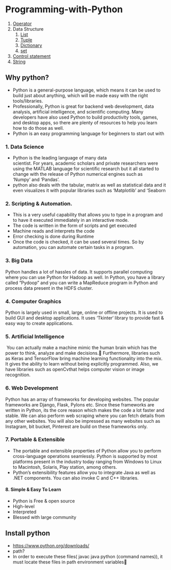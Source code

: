 
# Programming-with-Python
1. [Operator](https://github.com/iaman877/Programming-with-Python/tree/master/Operators)
1. Data Structure
     1. [List](https://github.com/iaman877/Programming-with-Python/tree/master/Data%20Structure/List)
     1. [Tuple](https://github.com/iaman877/Programming-with-Python/tree/master/Data%20Structure/tuple)
     1. [Dictionary](https://github.com/iaman877/Programming-with-Python/tree/master/Data%20Structure/Dictionary)
     1. [set](https://github.com/iaman877/Programming-with-Python/tree/master/Data%20Structure/set)
1. [Control statement](https://github.com/iaman877/Programming-with-Python/tree/master/Control%20Statement/Loop%20with%20break)
1. [String](https://github.com/iaman877/Programming-with-Python/tree/master/Stringk)


## Why python?

* Python is a general-purpose language, which means it can be used to build just about anything, which will be made easy with the right tools/libraries.
* Professionally, Python is great for backend web development, data analysis, artificial intelligence, and scientific computing. Many developers have also used Python to build productivity tools, games, and desktop apps, so there are plenty of resources to help you learn how to do those as well.
* Python is an easy programming language for beginners to start out with

### 1. Data Science

* Python is the leading language of many data scientist. For years, academic scholars and private researchers were using the MATLAB language for scientific research but it all started to change with the release of Python numerical engines such as ‘Numpy’ and ‘Pandas’.
* python also deals with the tabular, matrix as well as statistical data and it even visualizes it with popular libraries such as ‘Matplotlib’ and ‘Seaborn

### 2. Scripting & Automation.

* This is a very useful capability that allows you to type in a program and to have it executed immediately in an interactive mode.
* The code is written in the form of scripts and get executed
* Machine reads and interprets the code
* Error checking is done during Runtime
* Once the code is checked, it can be used several times. So by automation, you can automate certain tasks in a program. 

### 3. Big Data

Python handles a lot of hassles of data. It supports parallel computing where you can use Python for Hadoop as well. In Python, you have a library called “Pydoop” and you can write a MapReduce program in Python and process data present in the HDFS cluster.

### 4. Computer Graphics

Python is largely used in small, large, online or offline projects. It is used to build GUI and desktop applications. It uses ‘Tkinter‘ library to provide fast & easy way to create applications.

### 5. Artificial Intelligence

 You can actually make a machine mimic the human brain which has the power to think, analyze and make decisions.
 Furthermore, libraries such as Keras and TensorFlow bring machine learning functionality into the mix. It gives the ability to learn without being explicitly programmed. Also, we have libraries such as openCvthat helps computer vision or image recognition.
 
### 6. Web Development

Python has an array of frameworks for developing websites. The popular frameworks are Django, Flask, Pylons etc. Since these frameworks are written in Python, its the core reason which makes the code a lot faster and stable. We can also perform web scraping where you can fetch details from any other websites. You will also be impressed as many websites such as Instagram, bit bucket, Pinterest are build on these frameworks only.

### 7. Portable & Extensible

* The portable and extensible properties of Python allow you to perform cross-language operations seamlessly. Python is supported by most platforms present in the industry today ranging from Windows to Linux to Macintosh, Solaris, Play station, among others.
* Python’s extensibility features allow you to integrate Java as well as .NET components. You can also invoke C and C++ libraries.

#### 8. Simple & Easy To Learn

* Python is Free & open source
* High-level
* Interpreted
* Blessed with large community


## Install python

* https://www.python.org/downloads/
* path? 
* In order to execute these files( javac java python (command names)), it must locate these files in path environment variables



